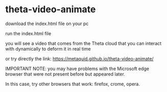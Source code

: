 # theta-video-animate

download the index.html file on your pc

run the index.html file

you will see a video that comes from the Theta cloud that you can interact with dynamically to deform it in real time

or try directly the link:
https://metaquid.github.io/theta-video-animate/

IMPORTANT NOTE:
you may have problems with the Microsoft edge browser that were not present before but appeared later.

In this case, try other browsers that work: firefox, crome, opera.
